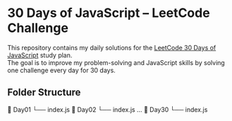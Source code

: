 # 30 Days of JavaScript – LeetCode Challenge

This repository contains my daily solutions for the [LeetCode 30 Days of JavaScript](https://leetcode.com/studyplan/30-days-of-javascript/) study plan.  
The goal is to improve my problem-solving and JavaScript skills by solving one challenge every day for 30 days.

## Folder Structure

📁 Day01 └── index.js 📁 Day02 └── index.js ... 📁 Day30 └── index.js
